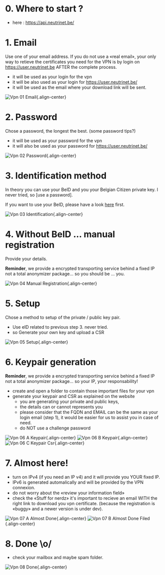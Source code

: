 <!-- TITLE: How to order -->

# 0. Where to start ?

- here : https://api.neutrinet.be/

# 1. Email

Use one of your email address.
If you do not use a «real email», your only way to retieve the certificates you need for the VPN is by login on https://user.neutrinet.be AFTER the complete process.
- it will be used as your login for the vpn
- it will be also used as your login for https://user.neutrinet.be/
- it will be used as the email where your download link will be sent.

![Vpn 01 Email](/uploads/vpn/vpn-01-email.png "Vpn 01 Email"){.align-center}

# 2. Password 
Chose a password, the longest the best.
(some password tips?)

- it will be used as your password for the vpn
- it will also  be used as your password for https://user.neutrinet.be/

![Vpn 02 Password](/uploads/vpn/vpn-02-password.png "Vpn 02 Password"){.align-center}

# 3. Identification method
In theory you can use your BeID and you your Belgian Citizen private key.
I never tried, so [use a password].

If you want to use your BeID, please have a look [here](https://eid.belgium.be/en) first.

![Vpn 03 Identification](/uploads/vpn/vpn-03-identification.png "Vpn 03 Identification"){.align-center}

# 4. Without BeID ... manual registration

Provide your details.

**Reminder**, we provide a encrypted transporting service behind a fixed IP not a total anonymizer package... so you should be ... you.

![Vpn 04 Manual Registration](/uploads/vpn/vpn-04-manual-registration.png "Vpn 04 Manual Registration"){.align-center}
# 5. Setup

Chose a method to setup of the private / public key pair.

- Use eID related to previous step 3.  never tried.
- so Generate your own key and upload a CSR

![Vpn 05 Setup](/uploads/vpn/vpn-05-setup.png "Vpn 05 Setup"){.align-center}

# 6. Keypair generation

**Reminder**, we provide a encrypted transporting service behind a fixed IP not a total anonymizer package... so your IP, your responsability!

- create and open a folder to contain those important files for your vpn
- generate your keypair and CSR as explained on the website
  - you are generating your private and public keys,
  - the details can or cannot represents you
  - please consider that the FQDN and EMAIL can be the same as your login email (step 1), it would be easier for us to assist you in case of need.
  - do NOT use a challenge password 

![Vpn 06 A Keypair](/uploads/vpn/vpn-06-a-keypair.png "Vpn 06 A Keypair"){.align-center}
![Vpn 06 B Keypair](/uploads/vpn/vpn-06-b-keypair.png "Vpn 06 B Keypair"){.align-center}
![Vpn 06 C Keypair Csr](/uploads/vpn/vpn-06-c-keypair-csr.png "Vpn 06 C Keypair Csr"){.align-center}
# 7. Almost here!

- turn on IPv4 (if you need an IP v4) and it will provide you YOUR fixed IP.
- IPv6 is generated automalically and will be provided by the VPN connexion. 
- do not worry about the «review your information field»
- check the «Stuff for nerdz» it's important to recieve an email WITH the right link to download you vpn certificate. (because the registration is «buggy» and a newer version is under dev).

![Vpn 07 A Almost Done](/uploads/vpn/vpn-07-a-almost-done.png "Vpn 07 A Almost Done"){.align-center}
![Vpn 07 B Almost Done Filed](/uploads/vpn/vpn-07-b-almost-done-filed.png "Vpn 07 B Almost Done Filed"){.align-center}
# 8.  Done \o/

- check your mailbox and maybe spam folder.

![Vpn 08 Done](/uploads/vpn/vpn-08-done.png "Vpn 08 Done"){.align-center}